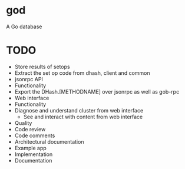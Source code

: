 god
===

A Go database

# TODO

* Store results of setops
 * Extract the set op code from dhash, client and common
* jsonrpc API
 * Functionality
  * Export the DHash.[METHODNAME] over jsonrpc as well as gob-rpc
* Web interface
 * Functionality
  * Diagnose and understand cluster from web interface
	* See and interact with content from web interface
* Quality
 * Code review
 * Code comments
 * Architectural documentation
* Example app
 * Implementation
 * Documentation

